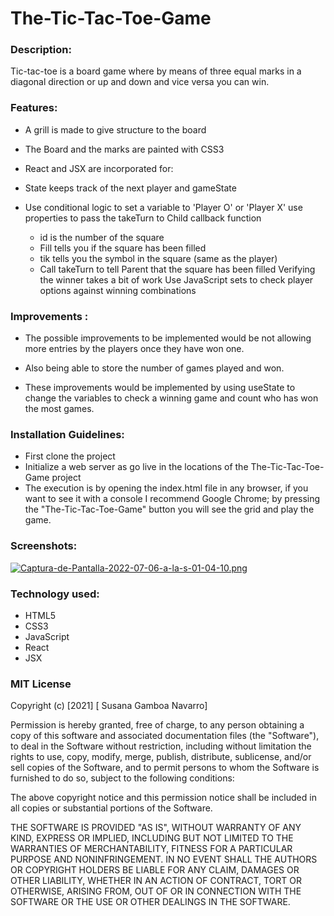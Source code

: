 # The-Tic-Tac-Toe-Game

### Description: 
Tic-tac-toe is a board game where by means of three equal marks in a diagonal direction or up and down and vice versa you can win. 

### Features: 
- A grill is made to give structure to the board
- The Board and the marks are painted with CSS3
- React and JSX are incorporated for:
- State keeps track of the next player and gameState
- Use conditional logic to set a variable to 'Player O' or 'Player X'
use properties to pass the takeTurn to Child callback function

  - id is the number of the square
  - Fill tells you if the square has been filled
  - tik tells you the symbol in the square (same as the player)
  - Call takeTurn to tell Parent that the square has been filled
Verifying the winner takes a bit of work
Use JavaScript sets to check player options
against winning combinations


### Improvements :

- The possible improvements to be implemented would be not allowing more entries by the players once they have won one.

- Also being able to store the number of games played and won.

- These improvements would be implemented by using useState to change the variables to check a winning game and count who has won the most games.

### Installation Guidelines: 
- First clone the project
- Initialize a web server as go live in the locations of the The-Tic-Tac-Toe-Game project
- The execution is by opening the index.html file in any browser, if you want to see it with a console I recommend Google Chrome; by pressing the "The-Tic-Tac-Toe-Game" button you will see the grid and play the game.

### Screenshots: 

[![Captura-de-Pantalla-2022-07-06-a-la-s-01-04-10.png](https://i.postimg.cc/2yD8NTKf/Captura-de-Pantalla-2022-07-06-a-la-s-01-04-10.png)](https://postimg.cc/R6gzc1mP)

### Technology used: 
- HTML5
- CSS3
- JavaScript
- React 
- JSX


### MIT License

Copyright (c) [2021] [ Susana Gamboa Navarro]

Permission is hereby granted, free of charge, to any person obtaining a copy
of this software and associated documentation files (the "Software"), to deal
in the Software without restriction, including without limitation the rights
to use, copy, modify, merge, publish, distribute, sublicense, and/or sell
copies of the Software, and to permit persons to whom the Software is
furnished to do so, subject to the following conditions:

The above copyright notice and this permission notice shall be included in all
copies or substantial portions of the Software.

THE SOFTWARE IS PROVIDED "AS IS", WITHOUT WARRANTY OF ANY KIND, EXPRESS OR
IMPLIED, INCLUDING BUT NOT LIMITED TO THE WARRANTIES OF MERCHANTABILITY,
FITNESS FOR A PARTICULAR PURPOSE AND NONINFRINGEMENT. IN NO EVENT SHALL THE
AUTHORS OR COPYRIGHT HOLDERS BE LIABLE FOR ANY CLAIM, DAMAGES OR OTHER
LIABILITY, WHETHER IN AN ACTION OF CONTRACT, TORT OR OTHERWISE, ARISING FROM,
OUT OF OR IN CONNECTION WITH THE SOFTWARE OR THE USE OR OTHER DEALINGS IN THE
SOFTWARE.
